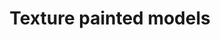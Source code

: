 ---
layout: 1-gallery
title: Texture painted models
description: Character and prop models with hand-painted textures.
section: sculpting
---